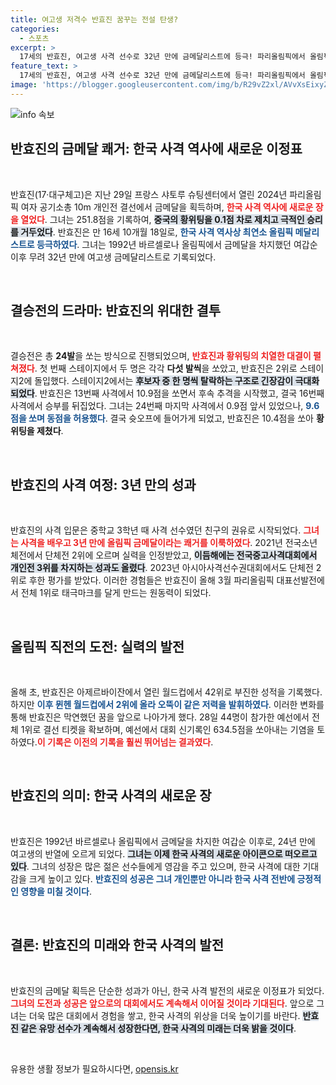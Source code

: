 ```yaml
---
title: 여고생 저격수 반효진 꿈꾸는 전설 탄생?
categories:
  - 스포츠
excerpt: >
  17세의 반효진, 여고생 사격 선수로 32년 만에 금메달리스트에 등극! 파리올림픽에서 올림픽 신기록을 경신하며 극적인 승리를 거둔 그녀의 여정이 시작된다. 사격 역사에 새로운 전설을 남길 준비가 됐다!
feature_text: >
  17세의 반효진, 여고생 사격 선수로 32년 만에 금메달리스트에 등극! 파리올림픽에서 올림픽 신기록을 경신하며 극적인 승리를 거둔 그녀의 여정이 시작된다. 사격 역사에 새로운 전설을 남길 준비가 됐다!
image: 'https://blogger.googleusercontent.com/img/b/R29vZ2xl/AVvXsEixyZcFfHzMRdzZMjFBmAUKJYCLCGyLL1o632UiGVXcaFdKo_bkvkuCioo0uUKlGfBVcT3P84aROyZIXSBEx3Aw5nCQ3pTgDom1WDC4m8eifvWiAmWEEVb4x6G_l8C0QH225ldMjyaFvpxGEBGNO37VmDTDMHGhJPq73UglMfDca1-0aw/s1600/blogspot.png'
---
```


<p><img src="https://blogger.googleusercontent.com/img/b/R29vZ2xl/AVvXsEixyZcFfHzMRdzZMjFBmAUKJYCLCGyLL1o632UiGVXcaFdKo_bkvkuCioo0uUKlGfBVcT3P84aROyZIXSBEx3Aw5nCQ3pTgDom1WDC4m8eifvWiAmWEEVb4x6G_l8C0QH225ldMjyaFvpxGEBGNO37VmDTDMHGhJPq73UglMfDca1-0aw/s1600/blogspot.png" alt="info 속보" /></p>

<h2 data-ke-size="size26">반효진의 금메달 쾌거: 한국 사격 역사에 새로운 이정표</h2>

<p data-ke-size="size16">&nbsp;</p>

<p>반효진(17·대구체고)은 지난 29일 프랑스 샤토루 슈팅센터에서 열린 2024년 파리올림픽 여자 공기소총 10m 개인전 결선에서 금메달을 획득하며, <b><span style="color: #ee2323;">한국 사격 역사에 새로운 장을 열었다</span></b>. 그녀는 251.8점을 기록하여, <b><span style="background-color: #21538527;">중국의 황위팅을 0.1점 차로 제치고 극적인 승리를 거두었다</span></b>. 반효진은 만 16세 10개월 18일로, <b><span style="color: #1a5490;">한국 사격 역사상 최연소 올림픽 메달리스트로 등극하였다</span></b>. 그녀는 1992년 바르셀로나 올림픽에서 금메달을 차지했던 여갑순 이후 무려 32년 만에 여고생 금메달리스트로 기록되었다.</p>

<p data-ke-size="size16">&nbsp;</p>

<h2 data-ke-size="size26">결승전의 드라마: 반효진의 위대한 결투</h2>

<p data-ke-size="size16">&nbsp;</p>

<p>결승전은 총 <b>24발</b>을 쏘는 방식으로 진행되었으며, <b><span style="color: #ee2323;">반효진과 황위팅의 치열한 대결이 펼쳐졌다</span></b>. 첫 번째 스테이지에서 두 명은 각각 <b>다섯 발씩</b>을 쏘았고, 반효진은 2위로 스테이지2에 돌입했다. 스테이지2에서는 <b><span style="background-color: #21538527;">후보자 중 한 명씩 탈락하는 구조로 긴장감이 극대화되었다</span></b>. 반효진은 13번째 사격에서 10.9점을 쏘면서 후속 추격을 시작했고, 결국 16번째 사격에서 승부를 뒤집었다. 그녀는 24번째 마지막 사격에서 0.9점 앞서 있었으나, <b><span style="color: #1a5490;">9.6점을 쏘며 동점을 허용했다</span></b>. 결국 슛오프에 들어가게 되었고, 반효진은 10.4점을 쏘아 <b>황위팅을 제쳤다</b>.</p>

<p data-ke-size="size16">&nbsp;</p>

<h2 data-ke-size="size26">반효진의 사격 여정: 3년 만의 성과</h2>

<p data-ke-size="size16">&nbsp;</p>

<p>반효진의 사격 입문은 중학교 3학년 때 사격 선수였던 친구의 권유로 시작되었다. <b><span style="color: #ee2323;">그녀는 사격을 배우고 3년 만에 올림픽 금메달이라는 쾌거를 이룩하였다</span></b>. 2021년 전국소년체전에서 단체전 2위에 오르며 실력을 인정받았고, <b><span style="background-color: #21538527;">이듬해에는 전국중고사격대회에서 개인전 3위를 차지하는 성과도 올렸다</span></b>. 2023년 아시아사격선수권대회에서도 단체전 2위로 후한 평가를 받았다. 이러한 경험들은 반효진이 올해 3월 파리올림픽 대표선발전에서 전체 1위로 태극마크를 달게 만드는 원동력이 되었다.</p>

<p data-ke-size="size16">&nbsp;</p>

<h2 data-ke-size="size26">올림픽 직전의 도전: 실력의 발전</h2>

<p data-ke-size="size16">&nbsp;</p>

<p>올해 초, 반효진은 아제르바이잔에서 열린 월드컵에서 42위로 부진한 성적을 기록했다. 하지만 <b><span style="color: #1a5490;">이후 뮌헨 월드컵에서 2위에 올라 오뚝이 같은 저력을 발휘하였다</span></b>. 이러한 변화를 통해 반효진은 막연했던 꿈을 앞으로 나아가게 했다. 28일 44명이 참가한 예선에서 전체 1위로 결선 티켓을 확보하며, 예선에서 대회 신기록인 634.5점을 쏘아내는 기염을 토하였다.<b><span style="color: #ee2323;">이 기록은 이전의 기록을 훨씬 뛰어넘는 결과였다</span></b>. </p>

<p data-ke-size="size16">&nbsp;</p>

<h2 data-ke-size="size26">반효진의 의미: 한국 사격의 새로운 장</h2>

<p data-ke-size="size16">&nbsp;</p>

<p>반효진은 1992년 바르셀로나 올림픽에서 금메달을 차지한 여갑순 이후로, 24년 만에 여고생의 반열에 오르게 되었다. <b><span style="background-color: #21538527;">그녀는 이제 한국 사격의 새로운 아이콘으로 떠오르고 있다</span></b>. 그녀의 성장은 많은 젊은 선수들에게 영감을 주고 있으며, 한국 사격에 대한 기대감을 크게 높이고 있다. <b><span style="color: #1a5490;">반효진의 성공은 그녀 개인뿐만 아니라 한국 사격 전반에 긍정적인 영향을 미칠 것이다</span></b>.</p>

<p data-ke-size="size16">&nbsp;</p>

<h2 data-ke-size="size26">결론: 반효진의 미래와 한국 사격의 발전</h2>

<p data-ke-size="size16">&nbsp;</p>

<p>반효진의 금메달 획득은 단순한 성과가 아닌, 한국 사격 발전의 새로운 이정표가 되었다. <b><span style="color: #ee2323;">그녀의 도전과 성공은 앞으로의 대회에서도 계속해서 이어질 것이라 기대된다</span></b>. 앞으로 그녀는 더욱 많은 대회에서 경험을 쌓고, 한국 사격의 위상을 더욱 높이기를 바란다. <b><span style="background-color: #21538527;">반효진 같은 유망 선수가 계속해서 성장한다면, 한국 사격의 미래는 더욱 밝을 것이다</span></b>. </p>

<p data-ke-size="size16">&nbsp;</p>
유용한 생활 정보가 필요하시다면, <a href="https://opensis.kr" rel="dofollow">opensis.kr</a>


